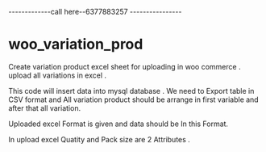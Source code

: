 -------------call here--6377883257 ----------------

# woo_variation_prod
Create variation product excel sheet for uploading in woo commerce .  upload all variations in excel .  


This code will insert data into mysql database . We need to Export table in CSV format and 
All variation product should be arrange in first variable and after that all variation.

Uploaded excel Format is given and data should be In this Format. 

In upload excel Quatity and Pack size are 2 Attributes .


